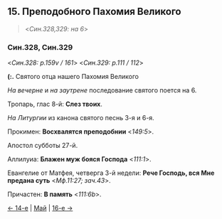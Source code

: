 
## 15. Преподобного Пахомия Великого

> <*Син.328,329: на 6*>

### Син.328, Син.329

<*Син.328: p.159v / 161*>
<*Син.329: p.111 / 112*>

**(:.** Святого отца нашего Пахомия Великого

*На вечерне* и *на заутрене* последование святого поется на 6.

Тропарь, глас 8-й: **Слез твоих**.

*На Литургии* из канона святого песнь 3-я и 6-я. 

Прокимен: **Восхвалятся преподобнии** <*149:5*>. 

Апостол субботы 27-й.

Аллилуиа: **Блажен муж бояся Господа** <*111:1*>.

Евангелие от Матфея, четверга 3-й недели: **Рече Господь, вся Мне предана суть** <*Мф.11:27; зач.43*>.

Причастен: **В память** <*111:6b*>.

[← 14-е](05_14_SAB.ru.md) | [Май](README.md#15-й) | [16-е →](05_16_SAB.ru.md)

